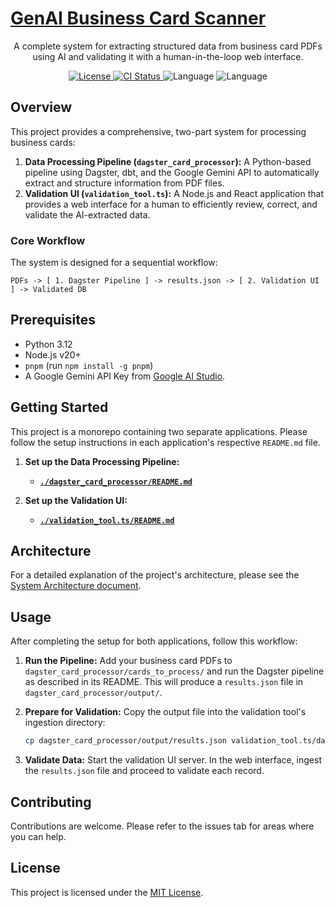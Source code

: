 # [GenAI Business Card Scanner](https://github.com/betsalel-williamson/GenAIBusinessCardScanner)

<p align="center">
  A complete system for extracting structured data from business card PDFs using AI and validating it with a human-in-the-loop web interface.
</p>

<p align="center">
    <a href="https://github.com/betsalel-williamson/GenAIBusinessCardScanner/blob/main/LICENSE">
        <img alt="License" src="https://img.shields.io/github/license/betsalel-williamson/GenAIBusinessCardScanner?style=flat-square&color=blue">
    </a>
    <a href="https://github.com/betsalel-williamson/GenAIBusinessCardScanner/actions/workflows/ci.yml">
        <img alt="CI Status" src="https://github.com/betsalel-williamson/GenAIBusinessCardScanner/actions/workflows/ci.yml/badge.svg">
    </a>
    <img alt="Language" src="https://img.shields.io/github/languages/count/betsalel-williamson/GenAIBusinessCardScanner?style=flat-square">
    <img alt="Language" src="https://img.shields.io/github/languages/top/betsalel-williamson/GenAIBusinessCardScanner?style=flat-square">
</p>

## Overview

This project provides a comprehensive, two-part system for processing business cards:

1. **Data Processing Pipeline (`dagster_card_processor`):** A Python-based pipeline using Dagster, dbt, and the Google Gemini API to automatically extract and structure information from PDF files.
2. **Validation UI (`validation_tool.ts`):** A Node.js and React application that provides a web interface for a human to efficiently review, correct, and validate the AI-extracted data.

### Core Workflow

The system is designed for a sequential workflow:

```text
PDFs -> [ 1. Dagster Pipeline ] -> results.json -> [ 2. Validation UI ] -> Validated DB
```

## Prerequisites

- Python 3.12
- Node.js v20+
- `pnpm` (run `npm install -g pnpm`)
- A Google Gemini API Key from [Google AI Studio](https://aistudio.google.com/apikey).

## Getting Started

This project is a monorepo containing two separate applications. Please follow the setup instructions in each application's respective `README.md` file.

1. **Set up the Data Processing Pipeline:**
    - [**`./dagster_card_processor/README.md`**](./dagster_card_processor/README.md)

2. **Set up the Validation UI:**
    - [**`./validation_tool.ts/README.md`**](./validation_tool.ts/README.md)

## Architecture

For a detailed explanation of the project's architecture, please see the [System Architecture document](./genai-docs/architecture/SYSTEM_ARCHITECTURE.md).

## Usage

After completing the setup for both applications, follow this workflow:

1. **Run the Pipeline:** Add your business card PDFs to `dagster_card_processor/cards_to_process/` and run the Dagster pipeline as described in its README. This will produce a `results.json` file in `dagster_card_processor/output/`.

2. **Prepare for Validation:** Copy the output file into the validation tool's ingestion directory:

    ```bash
    cp dagster_card_processor/output/results.json validation_tool.ts/data_source/
    ```

3. **Validate Data:** Start the validation UI server. In the web interface, ingest the `results.json` file and proceed to validate each record.

## Contributing

Contributions are welcome. Please refer to the issues tab for areas where you can help.

## License

This project is licensed under the [MIT License](./LICENSE).
